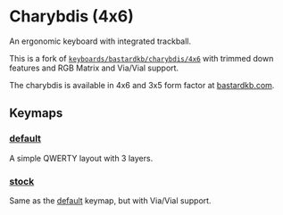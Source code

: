 # Charybdis (4x6)

An ergonomic keyboard with integrated trackball.

This is a fork of
[`keyboards/bastardkb/charybdis/4x6`](../../charybdis/4x6/readme.md) with
trimmed down features and RGB Matrix and Via/Vial support.

The charybdis is available in 4x6 and 3x5 form factor at
[bastardkb.com](https://bastardkb.com).

## Keymaps

### [default](keymaps/default)

A simple QWERTY layout with 3 layers.

### [stock](keymaps/stock)

Same as the [default](keymaps/default) keymap, but with Via/Vial support.
